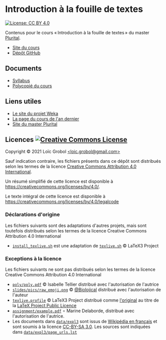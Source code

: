 Introduction à la fouille de textes
===================================

[![License: CC BY 4.0](https://licensebuttons.net/l/by/4.0/80x15.png)](https://creativecommons.org/licenses/by/4.0/)

Contenus pour le cours « Introduction à la fouille de textes » du master [Plurital](http://plurital.org).

- [Site du cours](https://loicgrobol.github.io/intro-fouille-textes/)
- [Dépôt GitHub](https://github.com/LoicGrobol/intro-fouille-textes)

## Documents

- [Syllabus](https://github.com/LoicGrobol/intro-fouille-textes/releases/download/stable/syllabus.pdf)
- [Polycopié du
  cours](https://github.com/LoicGrobol/intro-fouille-textes/releases/download/stable/poly.pdf)

## Liens utiles

- [Le site du projet Weka](https://www.cs.waikato.ac.nz/ml/weka/)
- [La page du cours de l'an dernier](archives/2020)
- [Site du master Plurital](http://plurital.org)

## Licences <a rel="license" href="http://creativecommons.org/licenses/by/4.0/"><img alt="Creative Commons License" style="border-width:0" src="https://i.creativecommons.org/l/by/4.0/88x31.png"/></a>

Copyright © 2021 Loïc Grobol [\<loic.grobol@gmail.com\>](mailto:loic.grobol@gmail.com)

Sauf indication contraire, les fichiers présents dans ce dépôt sont distribués selon les termes de
la licence [Creative Commons Attribution 4.0
International](https://creativecommons.org/licenses/by/4.0/).

Un résumé simplifié de cette licence est disponible à <https://creativecommons.org/licenses/by/4.0/>.

Le texte intégral de cette licence est disponible à
<https://creativecommons.org/licenses/by/4.0/legalcode>

### Déclarations d'origine

Les fichiers suivants sont des adaptations d'autres projets, mais sont toutefois distribués selon
les termes de la licence Creative Commons Attribution 4.0 International

- [`install_texlive.sh`](install_texlive.sh) est une adaptation de [`texlive.sh`](https://github.com/latex3/latex3/blob/master/support/texlive.sh) © LaTeX3 Project

### Exceptions à la licence

Les fichiers suivants ne sont pas distribués selon les termes de la licence Creative Commons
Attribution 4.0 International

- [`poly/poly.pdf`](poly/poly.pdf) © Isabelle Tellier distribué avec l'autorisation de l'autrice
- [`slides/pics/raw_emoji.png`](slides/pics/raw_emoji.png) ©
  [\@Biolojical](https://twitter.com/biolojical/status/949344635310059520) distribué avec
  l'autorisation de l'auteur
- [`texlive.profile`](texlive.profile) © LaTeX3 Project distribué comme
  [l'original](https://github.com/latex3/latex3/blob/master/support/texlive.profile) au titre de la
  [LaTeX Project Public Licence](https://github.com/latex3/latex3/blob/master/LICENSE)
- [`assignment/example.pdf`](assignment/example.pdf) ∘ Marine Delaborde, distribué avec
  l'autorisation de l'autrice.
- Les documents dans [`data/expl3`](data/expl3) sont issus de [Wikipédia en français](https://fr.wikipedia.org) et sont soumis à la licence [CC-BY-SA 3.0](https://creativecommons.org/licenses/by-sa/3.0/deed.fr). Les sources sont indiquées dans [`data/expl3/page_urls.lst`](data/expl3/page_urls.lst)